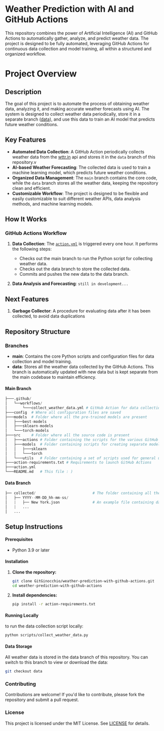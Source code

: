 # Weather Prediction with AI and GitHub Actions

This repository combines the power of Artificial Intelligence (AI) and GitHub Actions to automatically gather, analyze, and predict weather data. The project is designed to be fully automated, leveraging GitHub Actions for continuous data collection and model training, all within a structured and organized workflow.

# Project Overview

## Description

The goal of this project is to automate the process of obtaining weather data, analyzing it, and making accurate weather forecasts using AI. The system is designed to collect weather data periodically, store it in a separate branch ([data](https://github.com/GitGinocchio/weather-prediction-with-github-actions/tree/data)), and use this data to train an AI model that predicts future weather conditions.

## Key Features

- **Automated Data Collection**: A GitHub Action periodically collects weather data from the [wttr.in](https://github.com/chubin/wttr.in) api and stores it in the `data` branch of this repository.v
- **AI-based Weather Forecasting**: The collected data is used to train a machine learning model, which predicts future weather conditions.
- **Organized Data Management**: The `main` branch contains the core code, while the `data` branch stores all the weather data, keeping the repository clean and efficient.
- **Customizable Workflow**: The project is designed to be flexible and easily customizable to suit different weather APIs, data analysis methods, and machine learning models.

## How It Works
### GitHub Actions Workflow
1. **Data Collection**: The [`action.yml`](.github/workflows/actions.yml) is triggered every one hour. It performs the following steps:

    - Checks out the main branch to run the Python script for collecting weather data.
    - Checks out the data branch to store the collected data.
    - Commits and pushes the new data to the data branch.
2. **Data Analysis and Forecasting**: `still in development...`
    <!-- An optional GitHub Action (examine-data.yml) can be set up to analyze the data and generate weather forecasts based on the collected data. -->

## Next Features

1. **Garbage Collector**: A procedure for evaluating data after it has been collected, to avoid data duplications

## Repository Structure

### Branches

- **main**: Contains the core Python scripts and configuration files for data collection and model training.
- **data**: Stores all the weather data collected by the GitHub Actions. This branch is automatically updated with new data but is kept separate from the main codebase to maintain efficiency.

#### Main Branch
```python
├───.github/
│   └──workflows/
│       └───collect_weather_data.yml # GitHub Action for data collection and for data analyzing
├───config  # Where all configuration files are saved
├───models  # Folder where all the pre-trained models are present
│   ├───best-models
│   ├───sklearn-models
│   └───torch-models
├───src     # Folder where all the source code is present
│   ├───actions # Folder containing the scripts for the various GitHub Actions
│   ├───models  # Folder containing scripts for creating separate models for each library
│   │   ├───sklearn
│   │   └───torch
│   └───utils   # Folder containing a set of scripts used for general utilities
├───action-requirements.txt # Requirements to launch GitHub Actions
├───action.yml
└───README.md   # This file : )
```

#### Data Branch

```python
├── collected/                          # The folder containing all the data collected up to now, saved in folders, and divided by city
│   ├── YYYY--MM-DD_hh-mm-ss/
│   |   ├── New York.json               # An example file containing data in json format
│   |   ...
│   ...
```

## Setup Instructions

#### Prerequisites

- Python 3.9 or later

#### Installation

1. **Clone the repository:**

   ```bash
   git clone GitGinocchio/weather-prediction-with-github-actions.git
   cd weather-prediction-with-github-actions
   ```

2. **Install dependencies:**

    ```bash
    pip install -r action-requirements.txt
    ```
<!-- 
3. **Configure GitHub Actions:**

   The data collection workflow (```.github\workflows\actions.yml```) is already configured to run every one hours. 
   You can customize the schedule by modifying the cron expression.
   The default cron is: ```0 0/1 * * *``` see [Crons Explanation](https://crontab.guru/#0_0/2_*_*_*) for help
-->

#### Running Locally
    
to run the data collection script locally:
```bash
python scripts/collect_weather_data.py
```
#### Data Storage

All weather data is stored in the data branch of this repository. You can switch to this branch to view or download the data:
```bash
git checkout data
```

### Contributing
Contributions are welcome! If you'd like to contribute, please fork the repository and submit a pull request.

### License
This project is licensed under the MIT License. See [LICENSE](LICENSE) for details.